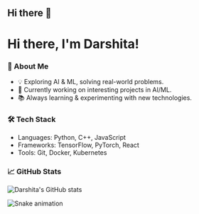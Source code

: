 ## Hi there 👋
# Hi there, I'm Darshita! 

### 🚀 About Me
- 💡 Exploring AI & ML, solving real-world problems.
- 🎯 Currently working on interesting projects in AI/ML.
- 📚 Always learning & experimenting with new technologies.

### 🛠️ Tech Stack
- Languages: Python, C++, JavaScript
- Frameworks: TensorFlow, PyTorch, React
- Tools: Git, Docker, Kubernetes

### 📈 GitHub Stats
![Darshita's GitHub stats](https://github-readme-stats.vercel.app/api?username=darshita27-cmd&show_icons=true&theme=dark)

![Snake animation](https://github.com/darshita27-cmd/darshita27-cmd/blob/output/github-contribution-grid-snake.svg)
<!--
**darshita27-cmd/darshita27-cmd** is a ✨ _special_ ✨ repository because its `README.md` (this file) appears on your GitHub profile.

Here are some ideas to get you started:

- 🔭 I’m currently working on ...
- 🌱 I’m currently learning ...
- 👯 I’m looking to collaborate on ...
- 🤔 I’m looking for help with ...
- 💬 Ask me about ...
- 📫 How to reach me: ...
- 😄 Pronouns: ...
- ⚡ Fun fact: ...
-->
